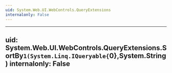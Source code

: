 ```yaml
---
uid: System.Web.UI.WebControls.QueryExtensions
internalonly: False
---
```


---
uid: System.Web.UI.WebControls.QueryExtensions.SortBy``1(System.Linq.IQueryable{``0},System.String)
internalonly: False
---
